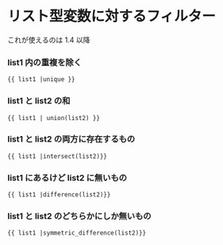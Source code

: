 # リスト型変数に対するフィルター

これが使えるのは 1.4 以降

### list1 内の重複を除く
```
{{ list1 |unique }}
```

### list1 と list2 の和
```
{{ list1 | union(list2) }}
```

### list1 と list2 の両方に存在するもの
```
{{ list1 |intersect(list2)}}
```

### list1 にあるけど list2 に無いもの
```
{{ list1 |difference(list2)}}
```

### list1 と list2 のどちらかにしか無いもの
```
{{ list1 |symmetric_difference(list2)}}
```

